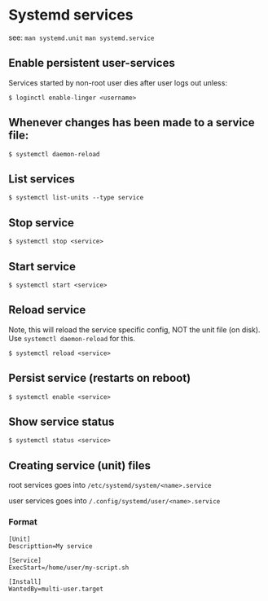 # Systemd services

see: 
`man systemd.unit`
`man systemd.service`

## Enable persistent user-services

Services started by non-root user dies after user logs out unless:

```
$ loginctl enable-linger <username>
```

## Whenever changes has been made to a service file:
```
$ systemctl daemon-reload
```

## List services
```
$ systemctl list-units --type service
```

## Stop service
```
$ systemctl stop <service>
```

## Start service
```
$ systemctl start <service>
```

## Reload service

Note, this will reload the service specific config, NOT the unit file (on disk). Use `systemctl daemon-reload` for this.

```
$ systemctl reload <service>
```

## Persist service (restarts on reboot)

```
$ systemctl enable <service>
```

## Show service status
```
$ systemctl status <service>
```

## Creating service (unit) files

root services goes into `/etc/systemd/system/<name>.service`

user services goes into `/.config/systemd/user/<name>.service`

### Format

```
[Unit]
Descripttion=My service

[Service]
ExecStart=/home/user/my-script.sh

[Install]
WantedBy=multi-user.target
```
